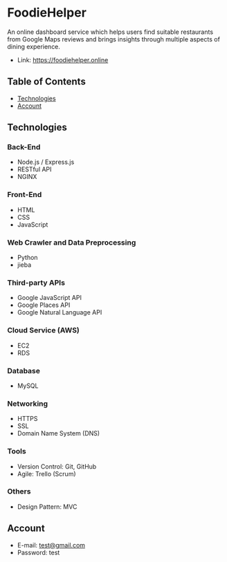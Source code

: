 # FoodieHelper
An online dashboard service which helps users find suitable restaurants from Google Maps reviews and brings insights through multiple aspects of dining experience.

- Link: https://foodiehelper.online

## Table of Contents
- [Technologies](#Technologies)
- [Account](#Account)

## Technologies
### Back-End
- Node.js / Express.js
- RESTful API
- NGINX

### Front-End
- HTML
- CSS
- JavaScript

### Web Crawler and Data Preprocessing
- Python
- jieba

### Third-party APIs
- Google JavaScript API
- Google Places API
- Google Natural Language API

### Cloud Service (AWS)
- EC2
- RDS

### Database
- MySQL

### Networking
- HTTPS
- SSL
- Domain Name System (DNS)

### Tools
- Version Control: Git, GitHub
- Agile: Trello (Scrum)

### Others
- Design Pattern: MVC

## Account
- E-mail: test@gmail.com
- Password: test